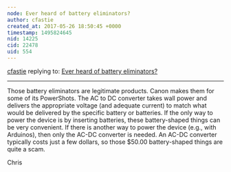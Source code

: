 ```yaml
---
node: Ever heard of battery eliminators? 
author: cfastie
created_at: 2017-05-26 18:50:45 +0000
timestamp: 1495824645
nid: 14225
cid: 22478
uid: 554
---
```




[cfastie](../profile/cfastie) replying to: [Ever heard of battery eliminators? ](../notes/sarasage/05-26-2017/ever-heard-of-battery-eliminators)

----
Those battery eliminators are legitimate products. Canon makes them for some of its PowerShots. The AC to DC converter takes wall power and delivers the appropriate voltage (and adequate current) to match what would be delivered by the specific battery or batteries. If the only way to power the device is by inserting batteries, these battery-shaped things can be very convenient. If there is another way to power the device (e.g., with Arduinos), then only the AC-DC converter is needed. An AC-DC converter typically costs just a few dollars, so those $50.00 battery-shaped things are quite a scam.

Chris